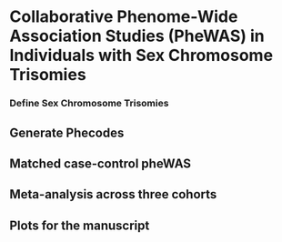 # Collaborative Phenome-Wide Association Studies (PheWAS) in Individuals with Sex Chromosome Trisomies

### Define Sex Chromosome Trisomies


## Generate Phecodes


## Matched case-control pheWAS


## Meta-analysis across three cohorts


## Plots for the manuscript

